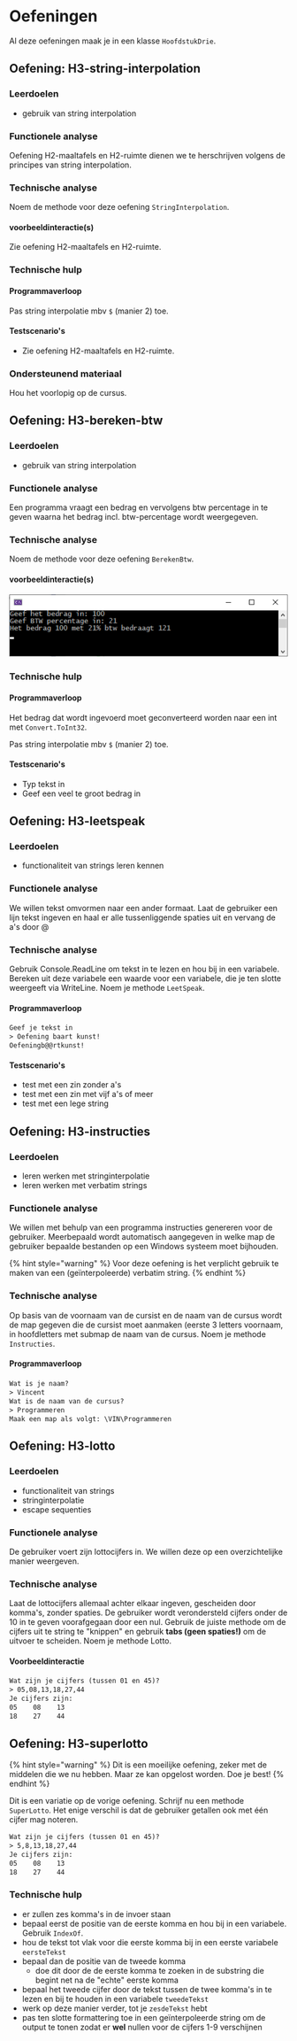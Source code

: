 # Oefeningen

Al deze oefeningen maak je in een klasse `HoofdstukDrie`.

## Oefening: H3-string-interpolation

### Leerdoelen

* gebruik van string interpolation

### Functionele analyse

Oefening H2-maaltafels en H2-ruimte dienen we te herschrijven volgens de principes van string interpolation.

### Technische analyse

Noem de methode voor deze oefening `StringInterpolation`.

#### voorbeeldinteractie\(s\)

Zie oefening H2-maaltafels en H2-ruimte.

### Technische hulp

#### Programmaverloop

Pas string interpolatie mbv `$` \(manier 2\) toe.

#### Testscenario's

* Zie oefening H2-maaltafels en H2-ruimte.

### Ondersteunend materiaal

Hou het voorlopig op de cursus.

## Oefening: H3-bereken-btw

### Leerdoelen

* gebruik van string interpolation

### Functionele analyse

Een programma vraagt een bedrag en vervolgens btw percentage in te geven waarna het bedrag incl. btw-percentage wordt weergegeven.

### Technische analyse

Noem de methode voor deze oefening `BerekenBtw`.

#### voorbeeldinteractie\(s\)

![](../../.gitbook/assets/image%20%2863%29.png)

### Technische hulp

#### Programmaverloop

Het bedrag dat wordt ingevoerd moet geconverteerd worden naar een int met `Convert.ToInt32`.

Pas string interpolatie mbv `$` \(manier 2\) toe.

#### Testscenario's

* Typ tekst in
* Geef een veel te groot bedrag in

## Oefening: H3-leetspeak

### Leerdoelen

* functionaliteit van strings leren kennen

### Functionele analyse

We willen tekst omvormen naar een ander formaat. Laat de gebruiker een lijn tekst ingeven en haal er alle tussenliggende spaties uit en vervang de a's door @

### Technische analyse

Gebruik Console.ReadLine om tekst in te lezen en hou bij in een variabele. Bereken uit deze variabele een waarde voor een variabele, die je ten slotte weergeeft via WriteLine. Noem je methode `LeetSpeak`.

#### Programmaverloop

```text
Geef je tekst in
> Oefening baart kunst!
Oefeningb@@rtkunst!
```

#### Testscenario's

* test met een zin zonder a's
* test met een zin met vijf a's of meer
* test met een lege string

## Oefening: H3-instructies

### Leerdoelen

* leren werken met stringinterpolatie
* leren werken met verbatim strings

### Functionele analyse

We willen met behulp van een programma instructies genereren voor de gebruiker. Meerbepaald wordt automatisch aangegeven in welke map de gebruiker bepaalde bestanden op een Windows systeem moet bijhouden.

{% hint style="warning" %}
Voor deze oefening is het verplicht gebruik te maken van een \(geïnterpoleerde\) verbatim string.
{% endhint %}

### Technische analyse

Op basis van de voornaam van de cursist en de naam van de cursus wordt de map gegeven die de cursist moet aanmaken \(eerste 3 letters voornaam, in hoofdletters met submap de naam van de cursus. Noem je methode `Instructies`.

#### Programmaverloop

```text
Wat is je naam?
> Vincent
Wat is de naam van de cursus?
> Programmeren
Maak een map als volgt: \VIN\Programmeren
```

## Oefening: H3-lotto

### Leerdoelen

* functionaliteit van strings
* stringinterpolatie
* escape sequenties

### Functionele analyse

De gebruiker voert zijn lottocijfers in. We willen deze op een overzichtelijke manier weergeven.

### Technische analyse

Laat de lottocijfers allemaal achter elkaar ingeven, gescheiden door komma's, zonder spaties. De gebruiker wordt verondersteld cijfers onder de 10 in te geven voorafgegaan door een nul. Gebruik de juiste methode om de cijfers uit te string te "knippen" en gebruik **tabs \(geen spaties!\)** om de uitvoer te scheiden. Noem je methode Lotto.

#### Voorbeeldinteractie

```text
Wat zijn je cijfers (tussen 01 en 45)?
> 05,08,13,18,27,44
Je cijfers zijn:
05    08    13
18    27    44
```

## Oefening: H3-superlotto

{% hint style="warning" %}
Dit is een moeilijke oefening, zeker met de middelen die we nu hebben. Maar ze kan opgelost worden. Doe je best!
{% endhint %}

Dit is een variatie op de vorige oefening. Schrijf nu een methode `SuperLotto`. Het enige verschil is dat de gebruiker getallen ook met één cijfer mag noteren.

```text
Wat zijn je cijfers (tussen 01 en 45)?
> 5,8,13,18,27,44
Je cijfers zijn:
05    08    13
18    27    44
```

### Technische hulp

* er zullen zes komma's in de invoer staan
* bepaal eerst de positie van de eerste komma en hou bij in een variabele. Gebruik `IndexOf`.
* hou de tekst tot vlak voor die eerste komma bij in een eerste variabele `eersteTekst`
* bepaal dan de positie van de tweede komma
  * doe dit door de de eerste komma te zoeken in de substring die begint net na de "echte" eerste komma
* bepaal het tweede cijfer door de tekst tussen de twee komma's in te lezen en bij te houden in een variabele `tweedeTekst`
* werk op deze manier verder, tot je `zesdeTekst` hebt
* pas ten slotte formattering toe in een geïnterpoleerde string om de output te tonen zodat er **wel** nullen voor de cijfers 1-9 verschijnen

